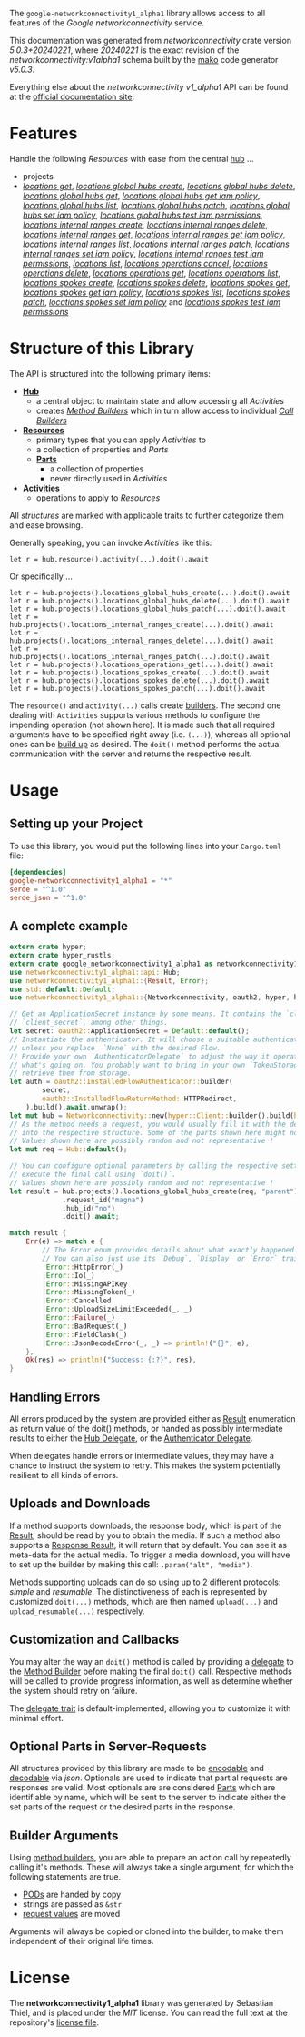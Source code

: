 <!---
DO NOT EDIT !
This file was generated automatically from 'src/generator/templates/api/README.md.mako'
DO NOT EDIT !
-->
The `google-networkconnectivity1_alpha1` library allows access to all features of the *Google networkconnectivity* service.

This documentation was generated from *networkconnectivity* crate version *5.0.3+20240221*, where *20240221* is the exact revision of the *networkconnectivity:v1alpha1* schema built by the [mako](http://www.makotemplates.org/) code generator *v5.0.3*.

Everything else about the *networkconnectivity* *v1_alpha1* API can be found at the
[official documentation site](https://cloud.google.com/network-connectivity/docs/reference/networkconnectivity/rest).
# Features

Handle the following *Resources* with ease from the central [hub](https://docs.rs/google-networkconnectivity1_alpha1/5.0.3+20240221/google_networkconnectivity1_alpha1/Networkconnectivity) ... 

* projects
 * [*locations get*](https://docs.rs/google-networkconnectivity1_alpha1/5.0.3+20240221/google_networkconnectivity1_alpha1/api::ProjectLocationGetCall), [*locations global hubs create*](https://docs.rs/google-networkconnectivity1_alpha1/5.0.3+20240221/google_networkconnectivity1_alpha1/api::ProjectLocationGlobalHubCreateCall), [*locations global hubs delete*](https://docs.rs/google-networkconnectivity1_alpha1/5.0.3+20240221/google_networkconnectivity1_alpha1/api::ProjectLocationGlobalHubDeleteCall), [*locations global hubs get*](https://docs.rs/google-networkconnectivity1_alpha1/5.0.3+20240221/google_networkconnectivity1_alpha1/api::ProjectLocationGlobalHubGetCall), [*locations global hubs get iam policy*](https://docs.rs/google-networkconnectivity1_alpha1/5.0.3+20240221/google_networkconnectivity1_alpha1/api::ProjectLocationGlobalHubGetIamPolicyCall), [*locations global hubs list*](https://docs.rs/google-networkconnectivity1_alpha1/5.0.3+20240221/google_networkconnectivity1_alpha1/api::ProjectLocationGlobalHubListCall), [*locations global hubs patch*](https://docs.rs/google-networkconnectivity1_alpha1/5.0.3+20240221/google_networkconnectivity1_alpha1/api::ProjectLocationGlobalHubPatchCall), [*locations global hubs set iam policy*](https://docs.rs/google-networkconnectivity1_alpha1/5.0.3+20240221/google_networkconnectivity1_alpha1/api::ProjectLocationGlobalHubSetIamPolicyCall), [*locations global hubs test iam permissions*](https://docs.rs/google-networkconnectivity1_alpha1/5.0.3+20240221/google_networkconnectivity1_alpha1/api::ProjectLocationGlobalHubTestIamPermissionCall), [*locations internal ranges create*](https://docs.rs/google-networkconnectivity1_alpha1/5.0.3+20240221/google_networkconnectivity1_alpha1/api::ProjectLocationInternalRangeCreateCall), [*locations internal ranges delete*](https://docs.rs/google-networkconnectivity1_alpha1/5.0.3+20240221/google_networkconnectivity1_alpha1/api::ProjectLocationInternalRangeDeleteCall), [*locations internal ranges get*](https://docs.rs/google-networkconnectivity1_alpha1/5.0.3+20240221/google_networkconnectivity1_alpha1/api::ProjectLocationInternalRangeGetCall), [*locations internal ranges get iam policy*](https://docs.rs/google-networkconnectivity1_alpha1/5.0.3+20240221/google_networkconnectivity1_alpha1/api::ProjectLocationInternalRangeGetIamPolicyCall), [*locations internal ranges list*](https://docs.rs/google-networkconnectivity1_alpha1/5.0.3+20240221/google_networkconnectivity1_alpha1/api::ProjectLocationInternalRangeListCall), [*locations internal ranges patch*](https://docs.rs/google-networkconnectivity1_alpha1/5.0.3+20240221/google_networkconnectivity1_alpha1/api::ProjectLocationInternalRangePatchCall), [*locations internal ranges set iam policy*](https://docs.rs/google-networkconnectivity1_alpha1/5.0.3+20240221/google_networkconnectivity1_alpha1/api::ProjectLocationInternalRangeSetIamPolicyCall), [*locations internal ranges test iam permissions*](https://docs.rs/google-networkconnectivity1_alpha1/5.0.3+20240221/google_networkconnectivity1_alpha1/api::ProjectLocationInternalRangeTestIamPermissionCall), [*locations list*](https://docs.rs/google-networkconnectivity1_alpha1/5.0.3+20240221/google_networkconnectivity1_alpha1/api::ProjectLocationListCall), [*locations operations cancel*](https://docs.rs/google-networkconnectivity1_alpha1/5.0.3+20240221/google_networkconnectivity1_alpha1/api::ProjectLocationOperationCancelCall), [*locations operations delete*](https://docs.rs/google-networkconnectivity1_alpha1/5.0.3+20240221/google_networkconnectivity1_alpha1/api::ProjectLocationOperationDeleteCall), [*locations operations get*](https://docs.rs/google-networkconnectivity1_alpha1/5.0.3+20240221/google_networkconnectivity1_alpha1/api::ProjectLocationOperationGetCall), [*locations operations list*](https://docs.rs/google-networkconnectivity1_alpha1/5.0.3+20240221/google_networkconnectivity1_alpha1/api::ProjectLocationOperationListCall), [*locations spokes create*](https://docs.rs/google-networkconnectivity1_alpha1/5.0.3+20240221/google_networkconnectivity1_alpha1/api::ProjectLocationSpokeCreateCall), [*locations spokes delete*](https://docs.rs/google-networkconnectivity1_alpha1/5.0.3+20240221/google_networkconnectivity1_alpha1/api::ProjectLocationSpokeDeleteCall), [*locations spokes get*](https://docs.rs/google-networkconnectivity1_alpha1/5.0.3+20240221/google_networkconnectivity1_alpha1/api::ProjectLocationSpokeGetCall), [*locations spokes get iam policy*](https://docs.rs/google-networkconnectivity1_alpha1/5.0.3+20240221/google_networkconnectivity1_alpha1/api::ProjectLocationSpokeGetIamPolicyCall), [*locations spokes list*](https://docs.rs/google-networkconnectivity1_alpha1/5.0.3+20240221/google_networkconnectivity1_alpha1/api::ProjectLocationSpokeListCall), [*locations spokes patch*](https://docs.rs/google-networkconnectivity1_alpha1/5.0.3+20240221/google_networkconnectivity1_alpha1/api::ProjectLocationSpokePatchCall), [*locations spokes set iam policy*](https://docs.rs/google-networkconnectivity1_alpha1/5.0.3+20240221/google_networkconnectivity1_alpha1/api::ProjectLocationSpokeSetIamPolicyCall) and [*locations spokes test iam permissions*](https://docs.rs/google-networkconnectivity1_alpha1/5.0.3+20240221/google_networkconnectivity1_alpha1/api::ProjectLocationSpokeTestIamPermissionCall)




# Structure of this Library

The API is structured into the following primary items:

* **[Hub](https://docs.rs/google-networkconnectivity1_alpha1/5.0.3+20240221/google_networkconnectivity1_alpha1/Networkconnectivity)**
    * a central object to maintain state and allow accessing all *Activities*
    * creates [*Method Builders*](https://docs.rs/google-networkconnectivity1_alpha1/5.0.3+20240221/google_networkconnectivity1_alpha1/client::MethodsBuilder) which in turn
      allow access to individual [*Call Builders*](https://docs.rs/google-networkconnectivity1_alpha1/5.0.3+20240221/google_networkconnectivity1_alpha1/client::CallBuilder)
* **[Resources](https://docs.rs/google-networkconnectivity1_alpha1/5.0.3+20240221/google_networkconnectivity1_alpha1/client::Resource)**
    * primary types that you can apply *Activities* to
    * a collection of properties and *Parts*
    * **[Parts](https://docs.rs/google-networkconnectivity1_alpha1/5.0.3+20240221/google_networkconnectivity1_alpha1/client::Part)**
        * a collection of properties
        * never directly used in *Activities*
* **[Activities](https://docs.rs/google-networkconnectivity1_alpha1/5.0.3+20240221/google_networkconnectivity1_alpha1/client::CallBuilder)**
    * operations to apply to *Resources*

All *structures* are marked with applicable traits to further categorize them and ease browsing.

Generally speaking, you can invoke *Activities* like this:

```Rust,ignore
let r = hub.resource().activity(...).doit().await
```

Or specifically ...

```ignore
let r = hub.projects().locations_global_hubs_create(...).doit().await
let r = hub.projects().locations_global_hubs_delete(...).doit().await
let r = hub.projects().locations_global_hubs_patch(...).doit().await
let r = hub.projects().locations_internal_ranges_create(...).doit().await
let r = hub.projects().locations_internal_ranges_delete(...).doit().await
let r = hub.projects().locations_internal_ranges_patch(...).doit().await
let r = hub.projects().locations_operations_get(...).doit().await
let r = hub.projects().locations_spokes_create(...).doit().await
let r = hub.projects().locations_spokes_delete(...).doit().await
let r = hub.projects().locations_spokes_patch(...).doit().await
```

The `resource()` and `activity(...)` calls create [builders][builder-pattern]. The second one dealing with `Activities` 
supports various methods to configure the impending operation (not shown here). It is made such that all required arguments have to be 
specified right away (i.e. `(...)`), whereas all optional ones can be [build up][builder-pattern] as desired.
The `doit()` method performs the actual communication with the server and returns the respective result.

# Usage

## Setting up your Project

To use this library, you would put the following lines into your `Cargo.toml` file:

```toml
[dependencies]
google-networkconnectivity1_alpha1 = "*"
serde = "^1.0"
serde_json = "^1.0"
```

## A complete example

```Rust
extern crate hyper;
extern crate hyper_rustls;
extern crate google_networkconnectivity1_alpha1 as networkconnectivity1_alpha1;
use networkconnectivity1_alpha1::api::Hub;
use networkconnectivity1_alpha1::{Result, Error};
use std::default::Default;
use networkconnectivity1_alpha1::{Networkconnectivity, oauth2, hyper, hyper_rustls, chrono, FieldMask};

// Get an ApplicationSecret instance by some means. It contains the `client_id` and 
// `client_secret`, among other things.
let secret: oauth2::ApplicationSecret = Default::default();
// Instantiate the authenticator. It will choose a suitable authentication flow for you, 
// unless you replace  `None` with the desired Flow.
// Provide your own `AuthenticatorDelegate` to adjust the way it operates and get feedback about 
// what's going on. You probably want to bring in your own `TokenStorage` to persist tokens and
// retrieve them from storage.
let auth = oauth2::InstalledFlowAuthenticator::builder(
        secret,
        oauth2::InstalledFlowReturnMethod::HTTPRedirect,
    ).build().await.unwrap();
let mut hub = Networkconnectivity::new(hyper::Client::builder().build(hyper_rustls::HttpsConnectorBuilder::new().with_native_roots().https_or_http().enable_http1().build()), auth);
// As the method needs a request, you would usually fill it with the desired information
// into the respective structure. Some of the parts shown here might not be applicable !
// Values shown here are possibly random and not representative !
let mut req = Hub::default();

// You can configure optional parameters by calling the respective setters at will, and
// execute the final call using `doit()`.
// Values shown here are possibly random and not representative !
let result = hub.projects().locations_global_hubs_create(req, "parent")
             .request_id("magna")
             .hub_id("no")
             .doit().await;

match result {
    Err(e) => match e {
        // The Error enum provides details about what exactly happened.
        // You can also just use its `Debug`, `Display` or `Error` traits
         Error::HttpError(_)
        |Error::Io(_)
        |Error::MissingAPIKey
        |Error::MissingToken(_)
        |Error::Cancelled
        |Error::UploadSizeLimitExceeded(_, _)
        |Error::Failure(_)
        |Error::BadRequest(_)
        |Error::FieldClash(_)
        |Error::JsonDecodeError(_, _) => println!("{}", e),
    },
    Ok(res) => println!("Success: {:?}", res),
}

```
## Handling Errors

All errors produced by the system are provided either as [Result](https://docs.rs/google-networkconnectivity1_alpha1/5.0.3+20240221/google_networkconnectivity1_alpha1/client::Result) enumeration as return value of
the doit() methods, or handed as possibly intermediate results to either the 
[Hub Delegate](https://docs.rs/google-networkconnectivity1_alpha1/5.0.3+20240221/google_networkconnectivity1_alpha1/client::Delegate), or the [Authenticator Delegate](https://docs.rs/yup-oauth2/*/yup_oauth2/trait.AuthenticatorDelegate.html).

When delegates handle errors or intermediate values, they may have a chance to instruct the system to retry. This 
makes the system potentially resilient to all kinds of errors.

## Uploads and Downloads
If a method supports downloads, the response body, which is part of the [Result](https://docs.rs/google-networkconnectivity1_alpha1/5.0.3+20240221/google_networkconnectivity1_alpha1/client::Result), should be
read by you to obtain the media.
If such a method also supports a [Response Result](https://docs.rs/google-networkconnectivity1_alpha1/5.0.3+20240221/google_networkconnectivity1_alpha1/client::ResponseResult), it will return that by default.
You can see it as meta-data for the actual media. To trigger a media download, you will have to set up the builder by making
this call: `.param("alt", "media")`.

Methods supporting uploads can do so using up to 2 different protocols: 
*simple* and *resumable*. The distinctiveness of each is represented by customized 
`doit(...)` methods, which are then named `upload(...)` and `upload_resumable(...)` respectively.

## Customization and Callbacks

You may alter the way an `doit()` method is called by providing a [delegate](https://docs.rs/google-networkconnectivity1_alpha1/5.0.3+20240221/google_networkconnectivity1_alpha1/client::Delegate) to the 
[Method Builder](https://docs.rs/google-networkconnectivity1_alpha1/5.0.3+20240221/google_networkconnectivity1_alpha1/client::CallBuilder) before making the final `doit()` call. 
Respective methods will be called to provide progress information, as well as determine whether the system should 
retry on failure.

The [delegate trait](https://docs.rs/google-networkconnectivity1_alpha1/5.0.3+20240221/google_networkconnectivity1_alpha1/client::Delegate) is default-implemented, allowing you to customize it with minimal effort.

## Optional Parts in Server-Requests

All structures provided by this library are made to be [encodable](https://docs.rs/google-networkconnectivity1_alpha1/5.0.3+20240221/google_networkconnectivity1_alpha1/client::RequestValue) and 
[decodable](https://docs.rs/google-networkconnectivity1_alpha1/5.0.3+20240221/google_networkconnectivity1_alpha1/client::ResponseResult) via *json*. Optionals are used to indicate that partial requests are responses 
are valid.
Most optionals are are considered [Parts](https://docs.rs/google-networkconnectivity1_alpha1/5.0.3+20240221/google_networkconnectivity1_alpha1/client::Part) which are identifiable by name, which will be sent to 
the server to indicate either the set parts of the request or the desired parts in the response.

## Builder Arguments

Using [method builders](https://docs.rs/google-networkconnectivity1_alpha1/5.0.3+20240221/google_networkconnectivity1_alpha1/client::CallBuilder), you are able to prepare an action call by repeatedly calling it's methods.
These will always take a single argument, for which the following statements are true.

* [PODs][wiki-pod] are handed by copy
* strings are passed as `&str`
* [request values](https://docs.rs/google-networkconnectivity1_alpha1/5.0.3+20240221/google_networkconnectivity1_alpha1/client::RequestValue) are moved

Arguments will always be copied or cloned into the builder, to make them independent of their original life times.

[wiki-pod]: http://en.wikipedia.org/wiki/Plain_old_data_structure
[builder-pattern]: http://en.wikipedia.org/wiki/Builder_pattern
[google-go-api]: https://github.com/google/google-api-go-client

# License
The **networkconnectivity1_alpha1** library was generated by Sebastian Thiel, and is placed 
under the *MIT* license.
You can read the full text at the repository's [license file][repo-license].

[repo-license]: https://github.com/Byron/google-apis-rsblob/main/LICENSE.md

